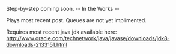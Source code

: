 Step-by-step coming soon.
-- In the Works -- 

Plays most recent post. Queues are not yet implimented.

Requires most recent java jdk available here: http://www.oracle.com/technetwork/java/javase/downloads/jdk8-downloads-2133151.html
